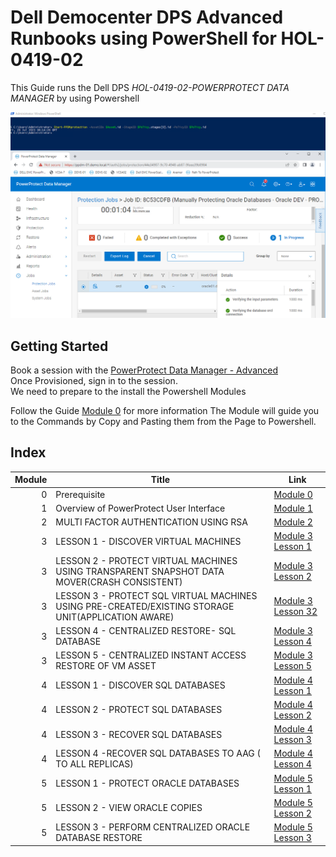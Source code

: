 # Dell Democenter DPS Advanced Runbooks using PowerShell for HOL-0419-02

This Guide runs the Dell DPS *HOL-0419-02-POWERPROTECT DATA MANAGER* by using Powershell

![Alt text](image-77.png)

## Getting Started

Book a session with the [PowerProtect Data Manager - Advanced](https://democenter.dell.com/hol/HOL-0419-02)   
Once Provisioned, sign in to the session.  
We need to prepare to the install the Powershell Modules

Follow the Guide [Module 0](./Module_0.md) for more information 
The Module will guide you to the Commands by Copy and Pasting them from the Page to Powershell.  

## Index

Module | Title | Link
------:|---------------------|---
0 | Prerequisite | [Module 0](Module_0.md)
1 | Overview of PowerProtect User Interface | [Module 1](Module_1.md)
2 | MULTI FACTOR AUTHENTICATION USING RSA | [Module 2](Module_2.md)
3 | LESSON 1 - DISCOVER VIRTUAL MACHINES | [Module 3 Lesson 1](./Module_3_1.md)
3 | LESSON 2 - PROTECT VIRTUAL MACHINES USING TRANSPARENT SNAPSHOT DATA MOVER(CRASH CONSISTENT) | [Module 3 Lesson 2](./Module_3_2.md)
3 | LESSON 3 - PROTECT SQL VIRTUAL MACHINES USING PRE-CREATED/EXISTING STORAGE UNIT(APPLICATION AWARE) | [Module 3 Lesson 32](./Module_3_3.md)
3 | LESSON 4 - CENTRALIZED RESTORE- SQL DATABASE | [Module 3 Lesson 4](./Module_3_4.md)
3 | LESSON 5 - CENTRALIZED INSTANT ACCESS RESTORE OF VM ASSET | [Module 3 Lesson 5](./Module_3_5.md)
4 | LESSON 1 - DISCOVER SQL DATABASES | [Module 4 Lesson 1](./Module_4_1.md)
4 | LESSON 2 - PROTECT SQL DATABASES | [Module 4 Lesson 2](./Module_4_2.md)
4 | LESSON 3 - RECOVER SQL DATABASES | [Module 4 Lesson 3](./Module_4_3.md)
4 | LESSON 4 -RECOVER SQL DATABASES TO AAG ( TO ALL REPLICAS) | [Module 4 Lesson 4](./Module_4_4.md)
5 | LESSON 1 - PROTECT ORACLE DATABASES | [Module 5 Lesson 1](./Module_5_1.md)
5 | LESSON 2 - VIEW ORACLE COPIES | [Module 5 Lesson 2](./Module_5_2.md)
5 | LESSON 3 - PERFORM CENTRALIZED ORACLE DATABASE RESTORE | [Module 5 Lesson 3](./Module_5_3.md)

